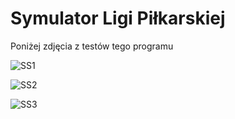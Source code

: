 # Symulator Ligi Piłkarskiej
Poniżej zdjęcia z testów tego programu 

![SS1](//build-projekt_liga_final-Desktop_Qt_5_12_1_MinGW_64_bit-Debug/6.PNG?raw=true "SS1")

![SS2](//build-projekt_liga_final-Desktop_Qt_5_12_1_MinGW_64_bit-Debug/7.PNG?raw=true "SS2")

![SS3](//build-projekt_liga_final-Desktop_Qt_5_12_1_MinGW_64_bit-Debug/8.PNG?raw=true "SS3")
